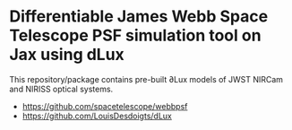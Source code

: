 # Differentiable James Webb Space Telescope PSF simulation tool on Jax using dLux 
This repository/package contains pre-built ∂Lux models of JWST NIRCam and NIRISS optical systems.

- https://github.com/spacetelescope/webbpsf
- https://github.com/LouisDesdoigts/dLux
